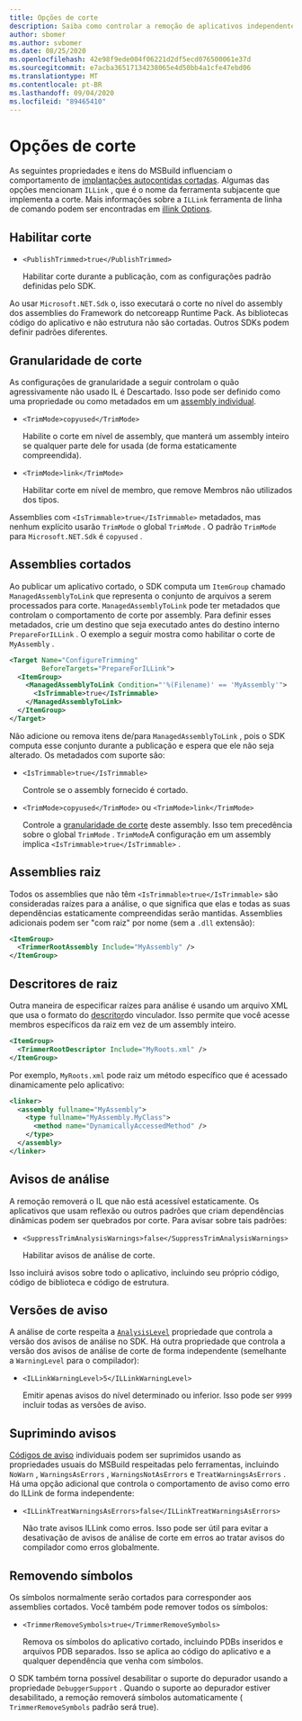 ```yaml
---
title: Opções de corte
description: Saiba como controlar a remoção de aplicativos independentes.
author: sbomer
ms.author: svbomer
ms.date: 08/25/2020
ms.openlocfilehash: 42e98f9ede004f06221d2df5ecd076500061e37d
ms.sourcegitcommit: e7acba36517134238065e4d50bb4a1cfe47ebd06
ms.translationtype: MT
ms.contentlocale: pt-BR
ms.lasthandoff: 09/04/2020
ms.locfileid: "89465410"
---
```

# <a name="trimming-options"></a>Opções de corte

As seguintes propriedades e itens do MSBuild influenciam o comportamento de [implantações autocontidas cortadas](trim-self-contained.md). Algumas das opções mencionam `ILLink` , que é o nome da ferramenta subjacente que implementa a corte. Mais informações sobre a `ILLink` ferramenta de linha de comando podem ser encontradas em [illink Options](https://github.com/mono/linker/blob/master/docs/illink-options.md).

## <a name="enable-trimming"></a>Habilitar corte

- `<PublishTrimmed>true</PublishTrimmed>`

   Habilitar corte durante a publicação, com as configurações padrão definidas pelo SDK.

Ao usar `Microsoft.NET.Sdk` o, isso executará o corte no nível do assembly dos assemblies do Framework do netcoreapp Runtime Pack. As bibliotecas código do aplicativo e não estrutura não são cortadas. Outros SDKs podem definir padrões diferentes.

## <a name="trimming-granularity"></a>Granularidade de corte

As configurações de granularidade a seguir controlam o quão agressivamente não usado IL é Descartado. Isso pode ser definido como uma propriedade ou como metadados em um [assembly individual](#trimmed-assemblies).

- `<TrimMode>copyused</TrimMode>`

   Habilite o corte em nível de assembly, que manterá um assembly inteiro se qualquer parte dele for usada (de forma estaticamente compreendida).

- `<TrimMode>link</TrimMode>`

    Habilitar corte em nível de membro, que remove Membros não utilizados dos tipos.

Assemblies com `<IsTrimmable>true</IsTrimmable>` metadados, mas nenhum explícito usarão `TrimMode` o global `TrimMode` . O padrão `TrimMode` para `Microsoft.NET.Sdk` é `copyused` .

## <a name="trimmed-assemblies"></a>Assemblies cortados

Ao publicar um aplicativo cortado, o SDK computa um `ItemGroup` chamado `ManagedAssemblyToLink` que representa o conjunto de arquivos a serem processados para corte. `ManagedAssemblyToLink` pode ter metadados que controlam o comportamento de corte por assembly. Para definir esses metadados, crie um destino que seja executado antes do destino interno `PrepareForILLink` . O exemplo a seguir mostra como habilitar o corte de `MyAssembly` .

```xml
<Target Name="ConfigureTrimming"
        BeforeTargets="PrepareForILLink">
  <ItemGroup>
    <ManagedAssemblyToLink Condition="'%(Filename)' == 'MyAssembly'">
      <IsTrimmable>true</IsTrimmable>
    </ManagedAssemblyToLink>
  </ItemGroup>
</Target>
```

Não adicione ou remova itens de/para `ManagedAssemblyToLink` , pois o SDK computa esse conjunto durante a publicação e espera que ele não seja alterado. Os metadados com suporte são:

- `<IsTrimmable>true</IsTrimmable>`

  Controle se o assembly fornecido é cortado.

- `<TrimMode>copyused</TrimMode>` ou `<TrimMode>link</TrimMode>`

  Controle a [granularidade de corte](#trimming-granularity) deste assembly. Isso tem precedência sobre o global `TrimMode` . `TrimMode`A configuração em um assembly implica `<IsTrimmable>true</IsTrimmable>` .

## <a name="root-assemblies"></a>Assemblies raiz

Todos os assemblies que não têm `<IsTrimmable>true</IsTrimmable>` são consideradas raízes para a análise, o que significa que elas e todas as suas dependências estaticamente compreendidas serão mantidas. Assemblies adicionais podem ser "com raiz" por nome (sem a `.dll` extensão):

```xml
<ItemGroup>
  <TrimmerRootAssembly Include="MyAssembly" />
</ItemGroup>
```

## <a name="root-descriptors"></a>Descritores de raiz

Outra maneira de especificar raízes para análise é usando um arquivo XML que usa o formato do [descritor](https://github.com/mono/linker/blob/master/docs/data-formats.md#descriptor-format)do vinculador. Isso permite que você acesse membros específicos da raiz em vez de um assembly inteiro.

```xml
<ItemGroup>
  <TrimmerRootDescriptor Include="MyRoots.xml" />
</ItemGroup>
```

Por exemplo, `MyRoots.xml` pode raiz um método específico que é acessado dinamicamente pelo aplicativo:

```xml
<linker>
  <assembly fullname="MyAssembly">
    <type fullname="MyAssembly.MyClass">
      <method name="DynamicallyAccessedMethod" />
    </type>
  </assembly>
</linker>
```

## <a name="analysis-warnings"></a>Avisos de análise

A remoção removerá o IL que não está acessível estaticamente. Os aplicativos que usam reflexão ou outros padrões que criam dependências dinâmicas podem ser quebrados por corte. Para avisar sobre tais padrões:

- `<SuppressTrimAnalysisWarnings>false</SuppressTrimAnalysisWarnings>`

    Habilitar avisos de análise de corte.

Isso incluirá avisos sobre todo o aplicativo, incluindo seu próprio código, código de biblioteca e código de estrutura.

## <a name="warning-versions"></a>Versões de aviso

A análise de corte respeita a [`AnalysisLevel`](../project-sdk/msbuild-props.md#analysislevel) propriedade que controla a versão dos avisos de análise no SDK. Há outra propriedade que controla a versão dos avisos de análise de corte de forma independente (semelhante a `WarningLevel` para o compilador):

- `<ILLinkWarningLevel>5</ILLinkWarningLevel>`

    Emitir apenas avisos do nível determinado ou inferior. Isso pode ser `9999` incluir todas as versões de aviso.

## <a name="suppressing-warnings"></a>Suprimindo avisos

[Códigos de aviso](https://github.com/mono/linker/blob/master/docs/error-codes.md#warning-codes) individuais podem ser suprimidos usando as propriedades usuais do MSBuild respeitadas pelo ferramentas, incluindo `NoWarn` , `WarningsAsErrors` , `WarningsNotAsErrors` e `TreatWarningsAsErrors` . Há uma opção adicional que controla o comportamento de aviso como erro do ILLink de forma independente:

- `<ILLinkTreatWarningsAsErrors>false</ILLinkTreatWarningsAsErrors>`

    Não trate avisos ILLink como erros. Isso pode ser útil para evitar a desativação de avisos de análise de corte em erros ao tratar avisos do compilador como erros globalmente.

## <a name="removing-symbols"></a>Removendo símbolos

Os símbolos normalmente serão cortados para corresponder aos assemblies cortados. Você também pode remover todos os símbolos:

- `<TrimmerRemoveSymbols>true</TrimmerRemoveSymbols>`

    Remova os símbolos do aplicativo cortado, incluindo PDBs inseridos e arquivos PDB separados. Isso se aplica ao código do aplicativo e a qualquer dependência que venha com símbolos.

O SDK também torna possível desabilitar o suporte do depurador usando a propriedade `DebuggerSupport` . Quando o suporte ao depurador estiver desabilitado, a remoção removerá símbolos automaticamente ( `TrimmerRemoveSymbols` padrão será true).
